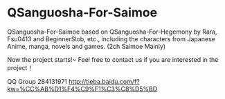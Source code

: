 QSanguosha-For-Saimoe
=====================

QSanguosha-For-Saimoe based on QSanguosha-For-Hegemony by Rara, Fsu0413 and BeginnerSlob, etc., including the characters from Japanese Anime, manga, novels and games. (2ch Saimoe Mainly)

Now the project starts!~ Feel free to contact us if you are interested in the project！

QQ Group 284131971
http://tieba.baidu.com/f?kw=%CC%AB%D1%F4%C9%F1%C3%C8%D5%BD